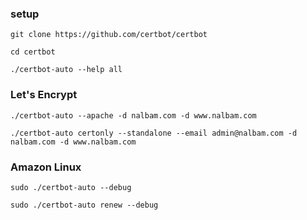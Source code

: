 ### setup
```
git clone https://github.com/certbot/certbot

cd certbot

./certbot-auto --help all
```

### Let's Encrypt
```
./certbot-auto --apache -d nalbam.com -d www.nalbam.com

./certbot-auto certonly --standalone --email admin@nalbam.com -d nalbam.com -d www.nalbam.com
```

### Amazon Linux
```
sudo ./certbot-auto --debug

sudo ./certbot-auto renew --debug
```
